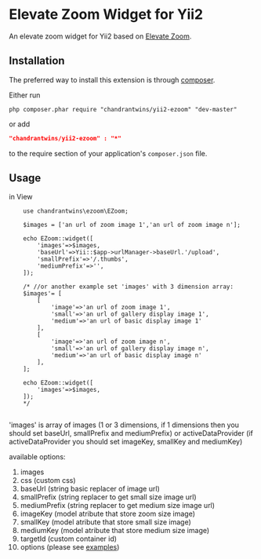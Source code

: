 Elevate Zoom Widget for Yii2
========================
An elevate zoom widget for Yii2 based on [Elevate Zoom](http://www.elevateweb.co.uk/image-zoom).

Installation
------------
The preferred way to install this extension is through [composer](http://getcomposer.org/download/).

Either run

```
php composer.phar require "chandrantwins/yii2-ezoom" "dev-master"
```

or add

```json
"chandrantwins/yii2-ezoom" : "*"
```
to the require section of your application's `composer.json` file.

Usage
-----

in View

```
	use chandrantwins\ezoom\EZoom;
 	
	$images = ['an url of zoom image 1','an url of zoom image n'];

	echo EZoom::widget([
 		'images'=>$images,
		'baseUrl'=>Yii::$app->urlManager->baseUrl.'/upload',
		'smallPrefix'=>'/.thumbs',
		'mediumPrefix'=>'',
	]);

	/* //or another example set 'images' with 3 dimension array:
	$images'= [
		[	
			'image'=>'an url of zoom image 1',
			'small'=>'an url of gallery display image 1',
			'medium'=>'an url of basic display image 1'
		],
		[	
			'image'=>'an url of zoom image n',
			'small'=>'an url of gallery display image n',
			'medium'=>'an url of basic display image n'
		],
	];

	echo EZoom::widget([
 		'images'=>$images,		
	]);
	*/


```

'images' is array of images (1 or 3 dimensions, if 1 dimensions then you should set baseUrl, smallPrefix and mediumPrefix) or activeDataProvider (if activeDataProvider you should set imageKey, smallKey and mediumKey)

available options:

1. images
2. css  		(custom css) 
3. baseUrl 	(string basic replacer of image url)
4. smallPrefix 	(string replacer to get small size image url)
5. mediumPrefix 	(string replacer to get medium size image url)
6. imageKey 	(model atribute that store zoom size image)
7. smallKey 	(model atribute that store small size image)
8. mediumKey 	(model atribute that store medium size image)
9. targetId	(custom container id) 
10. options (please see [examples](http://www.elevateweb.co.uk/image-zoom/examples))
